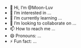 - 👋 Hi, I’m @Moon-Luv
- 👀 I’m interested in ...
- 🌱 I’m currently learning ...
- 💞️ I’m looking to collaborate on ...
- 📫 How to reach me ...
- 😄 Pronouns: ...
- ⚡ Fun fact: ...

<!---
Moon-Luv/Moon-Luv is a ✨ special ✨ repository because its `README.md` (this file) appears on your GitHub profile.
You can click the Preview link to take a look at your changes.
--->
